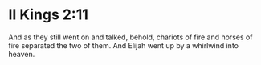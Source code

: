 # II Kings 2:11

And as they still went on and talked, behold, chariots of fire and horses of fire separated the two of them. And Elijah went up by a whirlwind into heaven.
